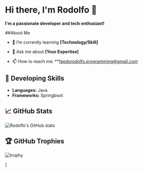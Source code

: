 # Hi there, I'm Rodolfo 👋

**I'm a passionate developer and tech enthusiast!**

##About Me

- 🌱 I’m currently learning **[Technology/Skill]**

- 💬 Ask me about **[Your Expertise]**
- 📫 How to reach me: **faedorodolfo.programming@gmail.com


## 🚀 Developing Skills
- **Languages:** Java
- **Frameworks:** Springboot


## 📈 GitHub Stats
![Rodolfo's GitHub stats](https://github-readme-stats.vercel.app/api?username=rodolfocfaedo&show_icons=true&theme=radical)

## 🏆 GitHub Trophies
![trophy](https://github-profile-trophy.vercel.app/?username=rodolfocfaedo&theme=onedark)

]



